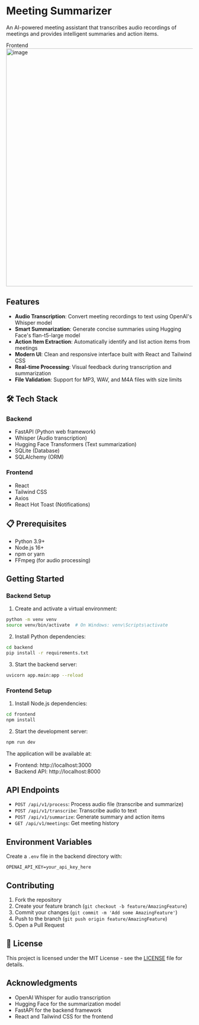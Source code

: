 # Meeting Summarizer

An AI-powered meeting assistant that transcribes audio recordings of meetings and provides intelligent summaries and action items.

Frontend <img width="2025" height="640" alt="image" src="https://github.com/user-attachments/assets/690d3744-20cd-4957-9296-3ce409b3729f" />


##  Features

- **Audio Transcription**: Convert meeting recordings to text using OpenAI's Whisper model
- **Smart Summarization**: Generate concise summaries using Hugging Face's flan-t5-large model
- **Action Item Extraction**: Automatically identify and list action items from meetings
- **Modern UI**: Clean and responsive interface built with React and Tailwind CSS
- **Real-time Processing**: Visual feedback during transcription and summarization
- **File Validation**: Support for MP3, WAV, and M4A files with size limits

## 🛠️ Tech Stack

### Backend
- FastAPI (Python web framework)
- Whisper (Audio transcription)
- Hugging Face Transformers (Text summarization)
- SQLite (Database)
- SQLAlchemy (ORM)

### Frontend
- React
- Tailwind CSS
- Axios
- React Hot Toast (Notifications)

## 📋 Prerequisites

- Python 3.9+
- Node.js 16+
- npm or yarn
- FFmpeg (for audio processing)

##  Getting Started

### Backend Setup

1. Create and activate a virtual environment:
```bash
python -m venv venv
source venv/bin/activate  # On Windows: venv\Scripts\activate
```

2. Install Python dependencies:
```bash
cd backend
pip install -r requirements.txt
```

3. Start the backend server:
```bash
uvicorn app.main:app --reload
```

### Frontend Setup

1. Install Node.js dependencies:
```bash
cd frontend
npm install
```

2. Start the development server:
```bash
npm run dev
```

The application will be available at:
- Frontend: http://localhost:3000
- Backend API: http://localhost:8000

##  API Endpoints

- `POST /api/v1/process`: Process audio file (transcribe and summarize)
- `POST /api/v1/transcribe`: Transcribe audio to text
- `POST /api/v1/summarize`: Generate summary and action items
- `GET /api/v1/meetings`: Get meeting history

##  Environment Variables

Create a `.env` file in the backend directory with:
```
OPENAI_API_KEY=your_api_key_here
```

##  Contributing

1. Fork the repository
2. Create your feature branch (`git checkout -b feature/AmazingFeature`)
3. Commit your changes (`git commit -m 'Add some AmazingFeature'`)
4. Push to the branch (`git push origin feature/AmazingFeature`)
5. Open a Pull Request

## 📄 License

This project is licensed under the MIT License - see the [LICENSE](LICENSE) file for details.

## Acknowledgments

- OpenAI Whisper for audio transcription
- Hugging Face for the summarization model
- FastAPI for the backend framework
- React and Tailwind CSS for the frontend 
